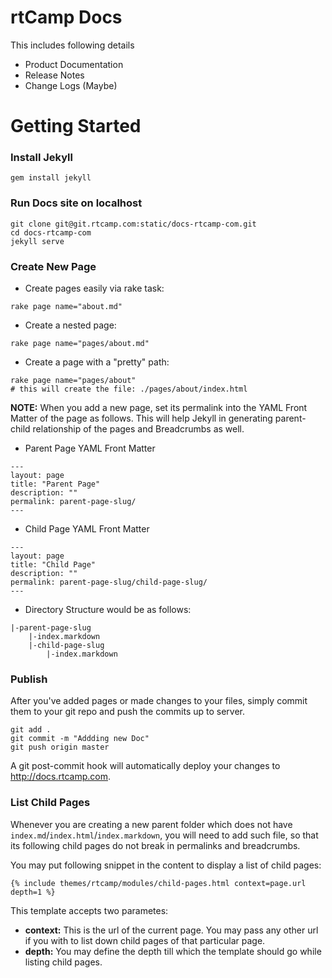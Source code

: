 rtCamp Docs
===========

This includes following details

- Product Documentation
- Release Notes
- Change Logs (Maybe)

Getting Started
====================

### Install Jekyll

	gem install jekyll

### Run Docs site on localhost

	git clone git@git.rtcamp.com:static/docs-rtcamp-com.git
	cd docs-rtcamp-com
	jekyll serve

### Create New Page

- Create pages easily via rake task:

```
rake page name="about.md"
```

- Create a nested page:

```
rake page name="pages/about.md"
```

- Create a page with a "pretty" path:

```
rake page name="pages/about"
# this will create the file: ./pages/about/index.html
```

**NOTE:** When you add a new page, set its permalink into the YAML Front Matter of the page as follows. This will help Jekyll in generating parent-child relationship of the pages and Breadcrumbs as well.

- Parent Page YAML Front Matter

```
---
layout: page
title: "Parent Page"
description: ""
permalink: parent-page-slug/
---
```

- Child Page YAML Front Matter

```
---
layout: page
title: "Child Page"
description: ""
permalink: parent-page-slug/child-page-slug/
---
```

- Directory Structure would be as follows:

```
|-parent-page-slug
	|-index.markdown
	|-child-page-slug
		|-index.markdown
```

### Publish

After you've added pages or made changes to your files, simply commit them to your git repo and push the commits up to server.

```
git add .
git commit -m "Addding new Doc"
git push origin master
```

A git post-commit hook will automatically deploy your changes to http://docs.rtcamp.com.

### List Child Pages

Whenever you are creating a new parent folder which does not have `index.md`/`index.html`/`index.markdown`, you will need to add such file, so that its following child pages do not break in permalinks and breadcrumbs.

You may put following snippet in the content to display a list of child pages:

```
{% include themes/rtcamp/modules/child-pages.html context=page.url depth=1 %}
```

This template accepts two parametes:

- **context:** This is the url of the current page. You may pass any other url if you with to list down child pages of that particular page.
- **depth:** You may define the depth till which the template should go while listing child pages.
